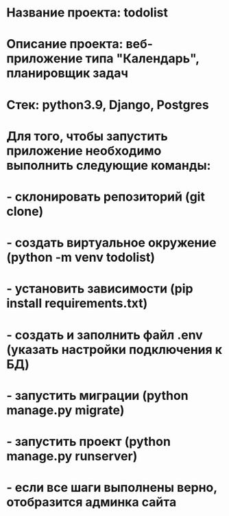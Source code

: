 # Название проекта: todolist
# Описание проекта: веб-приложение типа "Календарь", планировщик задач
# Стек: python3.9, Django, Postgres

# Для того, чтобы запустить приложение необходимо выполнить следующие команды:
# - склонировать репозиторий (git clone)
# - создать виртуальное окружение (python -m venv todolist)
# - установить зависимости (pip install requirements.txt)
# - создать и заполнить файл .env (указать настройки подключения к БД)
# - запустить миграции (python manage.py migrate)
# - запустить проект (python manage.py runserver)
# - если все шаги выполнены верно, отобразится админка сайта